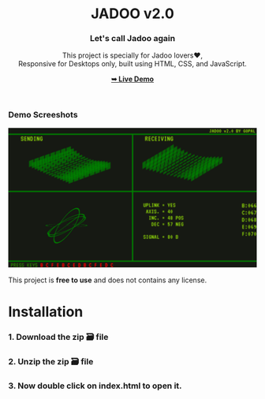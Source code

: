 <div align="center">
  <h1 align="center">JADOO v2.0</h1><h3>Let's call Jadoo again</h3>

  This project is specially for Jadoo lovers❤️, <br />Responsive for Desktops only, built using HTML, CSS, and JavaScript.

  <a href="https://codeminamo.github.io/Jadoo_calling/"><strong>➥ Live Demo</strong></a>

</div>

<br />

### Demo Screeshots

![Jadoo v2.0 Demo](./drop.png "Desktop Demo")

This project is **free to use** and does not contains any license.
# Installation
<h3>1. Download the zip 🗃️ file</h3>
<h3>2. Unzip the zip 🗃️ file</h3>
<h3>3. Now double click on index.html to open it.</h3>
